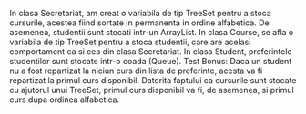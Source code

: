 In clasa Secretariat, am creat o variabila de tip TreeSet pentru a stoca cursurile, acestea fiind sortate in permanenta in ordine alfabetica.
De asemenea, studentii sunt stocati intr-un ArrayList.
In clasa Course, se afla o variabila de tip TreeSet pentru a stoca studentii, care are acelasi comportament ca si cea din clasa Secretariat.
In clasa Student, preferintele studentilor sunt stocate intr-o coada (Queue).
Test Bonus: Daca un student nu a fost repartizat la niciun curs din lista de preferinte, acesta va fi repartizat la primul curs disponibil.
Datorita faptului ca cursurile sunt stocate cu ajutorul unui TreeSet, primul curs disponibil va fi, de asemenea, si primul curs dupa ordinea alfabetica.
